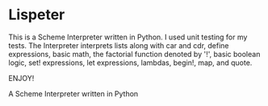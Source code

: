 Lispeter
========
This is a Scheme Interpreter written in Python.  I used unit testing for my tests.
The Interpreter interprets lists along with car and cdr, define expressions, basic math, the factorial function denoted by '!', basic boolean logic, 
set! expressions, let expressions, lambdas, begin!, map, and quote. 

ENJOY!

A Scheme Interpreter written in Python
